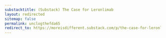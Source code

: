 ```yaml
---
substacktitle: (Substack) The Case for Leronlimab
layout: redirected
sitemap: false
permalink: unclogthefda65
redirect_to: https://moreisdifferent.substack.com/p/the-case-for-leronlimab
---
```

